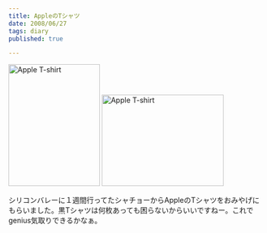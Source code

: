 ```yaml
---
title: AppleのTシャツ
date: 2008/06/27
tags: diary
published: true

---
```


<p><a href="http://www.flickr.com/photos/katsuma/2613877954/" title="Apple T-shirt by katsuma, on Flickr"><img src="http://farm4.static.flickr.com/3245/2613877954_8f7f60afec_m.jpg" width="180" height="240" alt="Apple T-shirt" /></a>
<a href="http://www.flickr.com/photos/katsuma/2613878080/" title="Apple T-shirt by katsuma, on Flickr"><img src="http://farm4.static.flickr.com/3022/2613878080_7fbdf85f17_m.jpg" width="240" height="180" alt="Apple T-shirt" /></a>
</p>

<p>シリコンバレーに１週間行ってたシャチョーからAppleのTシャツをおみやげにもらいました。黒Tシャツは何枚あっても困らないからいいですねー。これでgenius気取りできるかなぁ。</p>





